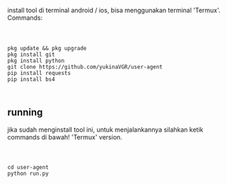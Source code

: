 <p>install tool di terminal android / ios, bisa menggunakan terminal 'Termux'. Commands:</p>
<pre><code>
<p>
pkg update && pkg upgrade
pkg install git
pkg install python
git clone https://github.com/yukinaVGR/user-agent
pip install requests
pip install bs4
</p>
</code></pre>
<h2>running</h2>
<p>jika sudah menginstall tool ini, untuk menjalankannya silahkan ketik commands di bawah! 'Termux' version.
<pre><code>
<p>
cd user-agent
python run.py
</p>
</code></pre>
